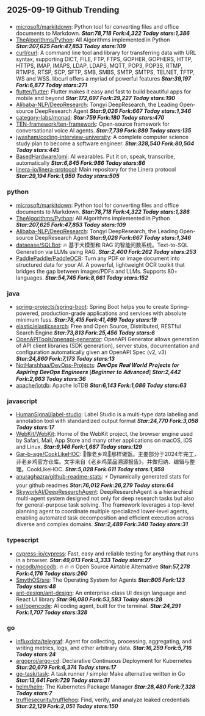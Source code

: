 ## 2025-09-19 Github Trending

### 
* [microsoft/markitdown](https://github.com/microsoft/markitdown): Python tool for converting files and office documents to Markdown. ***Star:78,718 Fork:4,322 Today stars:1,386***
* [TheAlgorithms/Python](https://github.com/TheAlgorithms/Python): All Algorithms implemented in Python ***Star:207,625 Fork:47,853 Today stars:109***
* [curl/curl](https://github.com/curl/curl): A command line tool and library for transferring data with URL syntax, supporting DICT, FILE, FTP, FTPS, GOPHER, GOPHERS, HTTP, HTTPS, IMAP, IMAPS, LDAP, LDAPS, MQTT, POP3, POP3S, RTMP, RTMPS, RTSP, SCP, SFTP, SMB, SMBS, SMTP, SMTPS, TELNET, TFTP, WS and WSS. libcurl offers a myriad of powerful features ***Star:39,197 Fork:6,877 Today stars:271***
* [flutter/flutter](https://github.com/flutter/flutter): Flutter makes it easy and fast to build beautiful apps for mobile and beyond ***Star:172,697 Fork:29,227 Today stars:190***
* [Alibaba-NLP/DeepResearch](https://github.com/Alibaba-NLP/DeepResearch): Tongyi DeepResearch, the Leading Open-source DeepResearch Agent ***Star:9,026 Fork:667 Today stars:1,346***
* [category-labs/monad](https://github.com/category-labs/monad):  ***Star:759 Fork:180 Today stars:470***
* [TEN-framework/ten-framework](https://github.com/TEN-framework/ten-framework): Open-source framework for conversational voice AI agents. ***Star:7,739 Fork:889 Today stars:135***
* [jwasham/coding-interview-university](https://github.com/jwasham/coding-interview-university): A complete computer science study plan to become a software engineer. ***Star:328,540 Fork:80,504 Today stars:445***
* [BasedHardware/omi](https://github.com/BasedHardware/omi): AI wearables. Put it on, speak, transcribe, automatically ***Star:6,845 Fork:986 Today stars:86***
* [linera-io/linera-protocol](https://github.com/linera-io/linera-protocol): Main repository for the Linera protocol ***Star:29,194 Fork:1,959 Today stars:505***

### python
* [microsoft/markitdown](https://github.com/microsoft/markitdown): Python tool for converting files and office documents to Markdown. ***Star:78,718 Fork:4,322 Today stars:1,386***
* [TheAlgorithms/Python](https://github.com/TheAlgorithms/Python): All Algorithms implemented in Python ***Star:207,625 Fork:47,853 Today stars:109***
* [Alibaba-NLP/DeepResearch](https://github.com/Alibaba-NLP/DeepResearch): Tongyi DeepResearch, the Leading Open-source DeepResearch Agent ***Star:9,026 Fork:667 Today stars:1,346***
* [dataease/SQLBot](https://github.com/dataease/SQLBot): 🔥 基于大模型和 RAG 的智能问数系统。Text-to-SQL Generation via LLMs using RAG. ***Star:2,400 Fork:262 Today stars:253***
* [PaddlePaddle/PaddleOCR](https://github.com/PaddlePaddle/PaddleOCR): Turn any PDF or image document into structured data for your AI. A powerful, lightweight OCR toolkit that bridges the gap between images/PDFs and LLMs. Supports 80+ languages. ***Star:54,745 Fork:8,661 Today stars:152***

### java
* [spring-projects/spring-boot](https://github.com/spring-projects/spring-boot): Spring Boot helps you to create Spring-powered, production-grade applications and services with absolute minimum fuss. ***Star:78,415 Fork:41,499 Today stars:19***
* [elastic/elasticsearch](https://github.com/elastic/elasticsearch): Free and Open Source, Distributed, RESTful Search Engine ***Star:73,813 Fork:25,456 Today stars:6***
* [OpenAPITools/openapi-generator](https://github.com/OpenAPITools/openapi-generator): OpenAPI Generator allows generation of API client libraries (SDK generation), server stubs, documentation and configuration automatically given an OpenAPI Spec (v2, v3) ***Star:24,860 Fork:7,173 Today stars:13***
* [NotHarshhaa/DevOps-Projects](https://github.com/NotHarshhaa/DevOps-Projects): 𝑫𝒆𝒗𝑶𝒑𝒔 𝑹𝒆𝒂𝒍 𝑾𝒐𝒓𝒍𝒅 𝑷𝒓𝒐𝒋𝒆𝒄𝒕𝒔 𝒇𝒐𝒓 𝑨𝒔𝒑𝒊𝒓𝒊𝒏𝒈 𝑫𝒆𝒗𝑶𝒑𝒔 𝑬𝒏𝒈𝒊𝒏𝒆𝒆𝒓𝒔 [𝑩𝒆𝒈𝒊𝒏𝒏𝒆𝒓 𝒕𝒐 𝑨𝒅𝒗𝒂𝒏𝒄𝒆𝒅] ***Star:2,442 Fork:2,663 Today stars:36***
* [apache/iotdb](https://github.com/apache/iotdb): Apache IoTDB ***Star:6,143 Fork:1,086 Today stars:63***

### javascript
* [HumanSignal/label-studio](https://github.com/HumanSignal/label-studio): Label Studio is a multi-type data labeling and annotation tool with standardized output format ***Star:24,770 Fork:3,058 Today stars:17***
* [WebKit/WebKit](https://github.com/WebKit/WebKit): Home of the WebKit project, the browser engine used by Safari, Mail, App Store and many other applications on macOS, iOS and Linux. ***Star:9,146 Fork:1,687 Today stars:129***
* [Gar-b-age/CookLikeHOC](https://github.com/Gar-b-age/CookLikeHOC): 🥢像老乡鸡🐔那样做饭。主要部分于2024年完工，非老乡鸡官方仓库。文字来自《老乡鸡菜品溯源报告》，并做归纳、编辑与整理。CookLikeHOC. ***Star:5,028 Fork:611 Today stars:1,959***
* [anuraghazra/github-readme-stats](https://github.com/anuraghazra/github-readme-stats): ⚡ Dynamically generated stats for your github readmes ***Star:76,012 Fork:26,279 Today stars:64***
* [SkyworkAI/DeepResearchAgent](https://github.com/SkyworkAI/DeepResearchAgent): DeepResearchAgent is a hierarchical multi-agent system designed not only for deep research tasks but also for general-purpose task solving. The framework leverages a top-level planning agent to coordinate multiple specialized lower-level agents, enabling automated task decomposition and efficient execution across diverse and complex domains. ***Star:2,489 Fork:340 Today stars:31***

### typescript
* [cypress-io/cypress](https://github.com/cypress-io/cypress): Fast, easy and reliable testing for anything that runs in a browser. ***Star:49,013 Fork:3,333 Today stars:27***
* [nocodb/nocodb](https://github.com/nocodb/nocodb): 🔥 🔥 🔥 Open Source Airtable Alternative ***Star:57,278 Fork:4,176 Today stars:260***
* [SmythOS/sre](https://github.com/SmythOS/sre): The Operating System for Agents ***Star:805 Fork:123 Today stars:48***
* [ant-design/ant-design](https://github.com/ant-design/ant-design): An enterprise-class UI design language and React UI library ***Star:96,080 Fork:53,583 Today stars:28***
* [sst/opencode](https://github.com/sst/opencode): AI coding agent, built for the terminal. ***Star:24,291 Fork:1,707 Today stars:328***

### go
* [influxdata/telegraf](https://github.com/influxdata/telegraf): Agent for collecting, processing, aggregating, and writing metrics, logs, and other arbitrary data. ***Star:16,259 Fork:5,716 Today stars:24***
* [argoproj/argo-cd](https://github.com/argoproj/argo-cd): Declarative Continuous Deployment for Kubernetes ***Star:20,679 Fork:6,374 Today stars:17***
* [go-task/task](https://github.com/go-task/task): A task runner / simpler Make alternative written in Go ***Star:13,641 Fork:729 Today stars:31***
* [helm/helm](https://github.com/helm/helm): The Kubernetes Package Manager ***Star:28,480 Fork:7,328 Today stars:7***
* [trufflesecurity/trufflehog](https://github.com/trufflesecurity/trufflehog): Find, verify, and analyze leaked credentials ***Star:22,129 Fork:2,051 Today stars:150***
